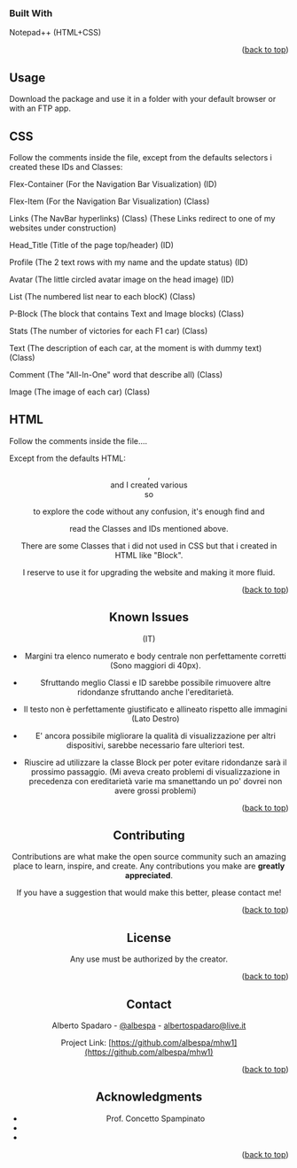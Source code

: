 <!-- Improved compatibility of back to top link: See: https://github.com/othneildrew/Best-README-Template/pull/73 -->
<a name="readme-top"></a>

### Built With

Notepad++ (HTML+CSS)

<p align="right">(<a href="#readme-top">back to top</a>)</p>

<!-- USAGE -->
## Usage

Download the package and use it in a folder with your default browser or with an FTP app.

## CSS
Follow the comments inside the file, except from the defaults selectors i created these IDs and Classes:

Flex-Container (For the Navigation Bar Visualization) (ID)

Flex-Item (For the Navigation Bar Visualization) (Class)

Links (The NavBar hyperlinks) (Class) (These Links redirect to one of my websites under construction)

Head_Title (Title of the page top/header) (ID)

Profile (The 2 text rows with my name and the update status) (ID)

Avatar (The little circled avatar image on the head image) (ID)

List (The numbered list near to each blocK) (Class)

P-Block (The block that contains Text and Image blocks) (Class)

Stats (The number of victories for each F1 car) (Class)

Text (The description of each car, at the moment is with dummy text) (Class)

Comment (The "All-In-One" word that describe all) (Class)

Image (The image of each car) (Class)

## HTML
Follow the comments inside the file....

Except from the defaults HTML:
<header>, <footer> and <body> I created various <div> so

to explore the code without any confusion, it's enough find and 

read the Classes and IDs mentioned above.

There are some Classes that i did not used in CSS but that i created in HTML like "Block". 

I reserve to use it for upgrading the website and making it more fluid.

<p align="right">(<a href="#readme-top">back to top</a>)</p>



<!-- KNOWN ISSUES -->
## Known Issues
(IT)
- Margini tra elenco numerato e body centrale non perfettamente corretti (Sono maggiori di 40px).

- Sfruttando meglio Classi e ID sarebbe possibile rimuovere altre ridondanze sfruttando anche l'ereditarietà.

- Il testo non è perfettamente giustificato e allineato rispetto alle immagini (Lato Destro)

- E' ancora possibile migliorare la qualità di visualizzazione per altri dispositivi, sarebbe necessario fare ulteriori test.

- Riuscire ad utilizzare la classe Block per poter evitare ridondanze sarà il prossimo passaggio.
(Mi aveva creato problemi di visualizzazione in precedenza con ereditarietà varie ma smanettando un po' dovrei non avere grossi problemi)

<p align="right">(<a href="#readme-top">back to top</a>)</p>



<!-- CONTRIBUTING -->
## Contributing

Contributions are what make the open source community such an amazing place to learn, inspire, and create. Any contributions you make are **greatly appreciated**.

If you have a suggestion that would make this better, please contact me!

<p align="right">(<a href="#readme-top">back to top</a>)</p>



<!-- LICENSE -->
## License

Any use must be authorized by the creator.

<p align="right">(<a href="#readme-top">back to top</a>)</p>



<!-- CONTACT -->
## Contact

Alberto Spadaro - [@albespa](https://instagram.com/albespa) - albertospadaro@live.it

Project Link: [https://github.com/albespa/mhw1](https://github.com/albespa/mhw1)

<p align="right">(<a href="#readme-top">back to top</a>)</p>



<!-- ACKNOWLEDGMENTS -->
## Acknowledgments

* Prof. Concetto Spampinato []()
* []()
* []()

<p align="right">(<a href="#readme-top">back to top</a>)</p>

